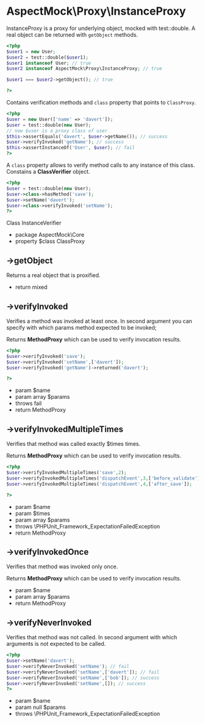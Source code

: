 # AspectMock\Proxy\InstanceProxy

InstanceProxy is a proxy for underlying object, mocked with test::double.
A real object can be returned with `getObject` methods.

``` php
<?php
$user1 = new User;
$user2 = test::double($user1);
$user1 instanceof User; // true
$user2 instanceof AspectMock\Proxy\InstanceProxy; // true

$user1 === $user2->getObject(); // true

?>
```

Contains verification methods and `class` property that points to `ClassProxy`.

``` php
<?php
$user = new User(['name' => 'davert']);
$user = test::double(new User);
// now $user is a proxy class of user
$this->assertEquals('davert', $user->getName()); // success
$user->verifyInvoked('getName'); // success
$this->assertInstanceOf('User', $user); // fail
?>
```

A `class` property allows to verify method calls to any instance of this class.
Constains a **ClassVerifier** object.

``` php
<?php
$user = test::double(new User);
$user->class->hasMethod('save');
$user->setName('davert');
$user->class->verifyInvoked('setName');
?>
```

Class InstanceVerifier
 * package AspectMock\Core
 * property $class ClassProxy

## ->getObject


Returns a real object that is proxified.

 * return mixed


## ->verifyInvoked


Verifies a method was invoked at least once.
In second argument you can specify with which params method expected to be invoked;

Returns **MethodProxy** which can be used to verify invocation results.

``` php
<?php
$user->verifyInvoked('save');
$user->verifyInvoked('setName',['davert']);
$user->verifyInvoked('getName')->returned('davert');

?>
```

 * param $name
 * param array $params
 * throws fail
 * return MethodProxy


## ->verifyInvokedMultipleTimes


Verifies that method was called exactly $times times.

Returns **MethodProxy** which can be used to verify invocation results.

``` php
<?php
$user->verifyInvokedMultipleTimes('save',2);
$user->verifyInvokedMultipleTimes('dispatchEvent',3,['before_validate']);
$user->verifyInvokedMultipleTimes('dispatchEvent',4,['after_save']);

?>
```

 * param $name
 * param $times
 * param array $params
 * throws \PHPUnit_Framework_ExpectationFailedException
 * return MethodProxy


## ->verifyInvokedOnce


Verifies that method was invoked only once.

Returns **MethodProxy** which can be used to verify invocation results.

 * param $name
 * param array $params
 * return MethodProxy


## ->verifyNeverInvoked


Verifies that method was not called.
In second argument with which arguments is not expected to be called.

``` php
<?php
$user->setName('davert');
$user->verifyNeverInvoked('setName'); // fail
$user->verifyNeverInvoked('setName',['davert']); // fail
$user->verifyNeverInvoked('setName',['bob']); // success
$user->verifyNeverInvoked('setName',[]); // success
?>
```

 * param $name
 * param null $params
 * throws \PHPUnit_Framework_ExpectationFailedException
